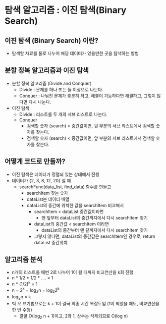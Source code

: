 # 탐색 알고리즘 : 이진 탐색(Binary Search)
## 이진 탐색 (Binary Search) 이란?
- 탐색할 자료를 둘로 나누어 해당 데이터가 있을만한 곳을 탐색하는 방법

## 분할 정복 알고리즘과 이진 탐색
- 분할 정복 알고리즘 (Divide and Conquer)
    - Divide : 문제를 하나 또는 둘 이상으로 나눈다.
    - Conquer : 나눠진 문제가 충분히 작고, 해결이 가능하다면 해결하고, 그렇지 않다면 다시 나눈다.
- 이진 탐색
    - Divide : 리스트를 두 개의 서브 리스트로 나눈다.
    - Conquer
        - 검색할 숫자 (search) > 중간값이면, 뒷 부분의 서브 리스트에서 검색할 숫자를 찾는다.
        - 검색할 숫자 (search) < 중간값이면, 앞 부분의 서브 리스트에서 검색할 숫자를 찾는다.

## 어떻게 코드로 만들까?
- 이진 탐색은 데이터가 정렬되 있는 상태에서 진행
- 데이터가 {2, 3, 8, 12, 20} 일 때
    - searchFunc(data_list, find_data) 함수를 만들고
        - searchItem 찾는 숫자
        - dataList는 데이터 배열
        - dataList의 중간에 위치한 값을 searchItem 비교해서
            - searchItem < dataList 중간값이라면
                - 맨 앞부터 dataList의 중간까지에서 다시 searchItem 찾기
            - dataList의 중간값 < searchItem 이라면
                - dataList의 중간부터 맨 끝까지에서 다시 searchItem 찾기
            - 그렇지 않다면, dataList의 중간값은 searchItem인 경우로, return dataList 중간위치

## 알고리즘 분석
- n개의 리스트를 매번 2로 나누어 1이 될 때까지 비교연산을 k회 진행
- n * 1/2 * 1/2 * .... = 1
- n * (1/2)<sup>k</sup> = 1
- n = 2<sup>k</sup> = log<sub>2</sub>n = log<sub>2</sub>2<sup>k</sup>
- log<sub>2</sub>n = k
- 빅 오 표기법으로는 k + 1이 결국 최종 시간 복잡도임 (1이 되었을 때도, 비교연산을 한 번 수행)
    - 결굴 O(log<sub>2</sub> n + 1)이고, 2와 1, 상수는 삭제되므로 O(log n)